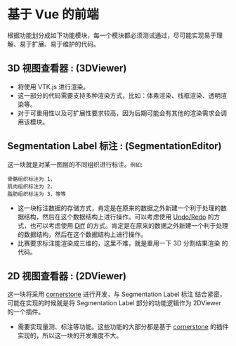 # 基于 Vue 的前端

根据功能划分成如下功能模块，每一个模块都必须测试通过，尽可能实现易于理解、易于扩展、易于维护的代码。

## 3D 视图查看器 : (3DViewer)
- 将使用 VTK.js 进行渲染。
- 这一部分的代码需要支持多种渲染方式，比如：体素渲染、线框渲染、透明渲染等。
- 对于可重用性以及可扩展性要求较高，因为后期可能会有其他的渲染需求会调用该模块。

## Segmentation Label 标注 : (SegmentationEditor)
这一块就是对某一图层的不同组织进行标注。`例如`:

    骨骼组织标注为 1，
    肌肉组织标注为 2，
    脂肪组织标注为 3，等等

* 这一块标注数据的存储方式，肯定是在原来的数据之外新建一个利于处理的数据结构，然后在这个数据结构上进行操作。可以考虑使用 [Undo/Redo](https://en.wikipedia.org/wiki/Undo) 的方式，也可以考虑使用 [Diff](https://en.wikipedia.org/wiki/Diff) 的方式。肯定是在原来的数据之外新建一个利于处理的数据结构，然后在这个数据结构上进行操作。
* 比赛要求标注能渲染成三维的，这里不难，就是重用一下 3D 分割结果渲染 的代码。

## 2D 视图查看器 : (2DViewer)
这一块将采用 [cornerstone](https://www.cornerstonejs.org/) 进行开发，与 Segmentation Label 标注 结合紧密，可能在实现的时候就是将 Segmentation Label 部分的功能逻辑作为 2DViewer 的一个插件。
- 需要实现量测、标注等功能。这些功能的大部分都是基于 [cornerstone](https://www.cornerstonejs.org/) 的插件实现的，所以这一块的开发难度不大。